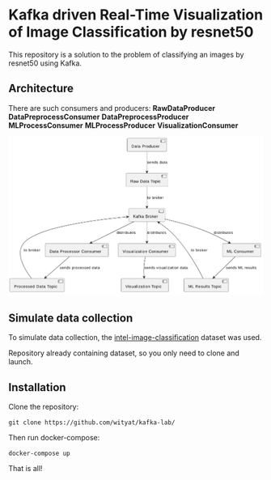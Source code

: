 # Kafka driven Real-Time Visualization of Image Classification by resnet50

This repository is a solution to the problem of classifying an images by resnet50 using Kafka.

## Architecture

There are such consumers and producers:
**RawDataProducer**
**DataPreprocessConsumer**
**DataPreprocessProducer**
**MLProcessConsumer**
**MLProcessProducer**
**VisualizationConsumer**

![image](images/arch.png)

## Simulate data collection

To simulate data collection, the [intel-image-classification](https://www.kaggle.com/datasets/puneet6060/intel-image-classification/code) dataset was used.

Repository already containing dataset, so you only need to clone and launch.

## Installation

Clone the repository:

```
git clone https://github.com/wityat/kafka-lab/
```

Then run docker-compose:

```
docker-compose up
```

That is all! 
